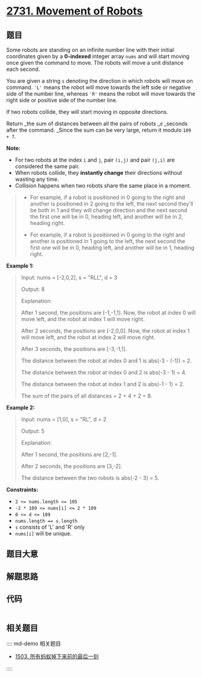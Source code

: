 # [2731. Movement of Robots](https://leetcode.com/problems/movement-of-robots)

## 题目

Some robots are standing on an infinite number line with their initial
coordinates given by a **0-indexed** integer array `nums` and will start
moving once given the command to move. The robots will move a unit distance
each second.

You are given a string `s` denoting the direction in which robots will move on
command. `'L'` means the robot will move towards the left side or negative
side of the number line, whereas `'R'` means the robot will move towards the
right side or positive side of the number line.

If two robots collide, they will start moving in opposite directions.

Return _the sum of distances between all the  pairs of robots _`d` _seconds
after  the command. _Since the sum can be very large, return it modulo `109 +
7`.

**Note:**

  * For two robots at the index `i` and `j`, pair `(i,j)` and pair `(j,i)` are considered the same pair.
  * When robots collide, they **instantly change** their directions without wasting any time.
  * Collision happens when two robots share the same place in a moment. 
> 
> * For example, if a robot is positioned in 0 going to the right and another is positioned in 2 going to the left, the next second they'll be both in 1 and they will change direction and the next second the first one will be in 0, heading left, and another will be in 2, heading right.
> 
> * For example, if a robot is positioned in 0 going to the right and another is positioned in 1 going to the left, the next second the first one will be in 0, heading left, and another will be in 1, heading right.



**Example 1:**

> Input: nums = [-2,0,2], s = "RLL", d = 3
> 
> Output: 8
> 
> Explanation: 
> 
> After 1 second, the positions are [-1,-1,1]. Now, the robot at index 0 will move left, and the robot at index 1 will move right.
> 
> After 2 seconds, the positions are [-2,0,0]. Now, the robot at index 1 will move left, and the robot at index 2 will move right.
> 
> After 3 seconds, the positions are [-3,-1,1].
> 
> The distance between the robot at index 0 and 1 is abs(-3 - (-1)) = 2.
> 
> The distance between the robot at index 0 and 2 is abs(-3 - 1) = 4.
> 
> The distance between the robot at index 1 and 2 is abs(-1 - 1) = 2.
> 
> The sum of the pairs of all distances = 2 + 4 + 2 = 8.

**Example 2:**

> Input: nums = [1,0], s = "RL", d = 2
> 
> Output: 5
> 
> Explanation: 
> 
> After 1 second, the positions are [2,-1].
> 
> After 2 seconds, the positions are [3,-2].
> 
> The distance between the two robots is abs(-2 - 3) = 5.

**Constraints:**

  * `2 <= nums.length <= 105`
  * `-2 * 109 <= nums[i] <= 2 * 109`
  * `0 <= d <= 109`
  * `nums.length == s.length `
  * `s` consists of 'L' and 'R' only
  * `nums[i]` will be unique.


## 题目大意

## 解题思路

## 代码

```javascript

```

## 相关题目

:::: md-demo 相关题目
- [1503. 所有蚂蚁掉下来前的最后一刻](https://leetcode.com/problems/last-moment-before-all-ants-fall-out-of-a-plank)

::::
